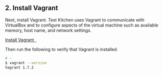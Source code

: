 ## 2. Install Vagrant

Next, install Vagrant. Test Kitchen uses Vagrant to communicate with VirtualBox and to configure aspects of the virtual machine such as available memory, host name, and network settings.

<a class='accent-button radius' href='https://www.vagrantup.com/downloads.html' target='_blank'>Install Vagrant&nbsp;&nbsp;<i class='fa fa-external-link'></i></a>

Then run the following to verify that Vagrant is installed.

```bash
# ~
$ vagrant --version
Vagrant 1.7.2
```
